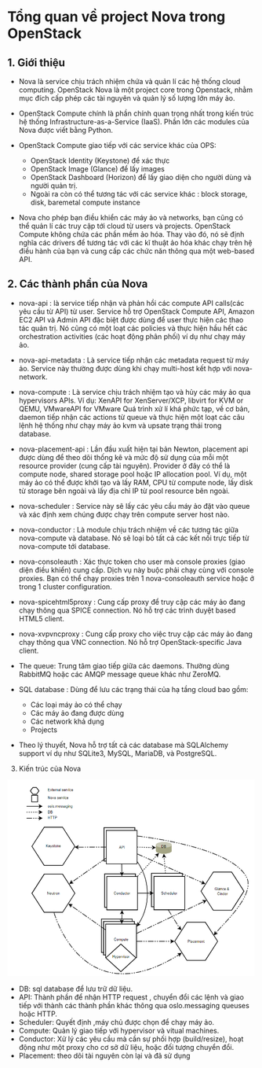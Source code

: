 # Tổng quan về project Nova trong OpenStack

## 1. Giới thiệu
* Nova là service chịu trách nhiệm chứa và quản lí các hệ thống cloud computing. OpenStack Nova là một project core trong Openstack, nhằm mục đích cấp phép các tài nguyên và quản lý số lượng lớn máy ảo.

* OpenStack Compute chính là phần chính quan trọng nhất trong kiến trúc hệ thống Infrastructure-as-a-Service (IaaS). Phần lớn các modules của Nova được viết bằng Python.

* OpenStack Compute giao tiếp với các service khác của OPS:
    - OpenStack Identity (Keystone) để xác thực
    - OpenStack Image (Glance) để lấy images
    - OpenStack Dashboard (Horizon) để lấy giao diện cho người dùng và người quản trị.
    - Ngoài ra còn có thể tương tác với các service khác : block storage, disk, baremetal compute instance

* Nova cho phép bạn điều khiển các máy ảo và networks, bạn cũng có thể quản lí các truy cập tới cloud từ users và projects. OpenStack Compute không chứa các phần mềm ảo hóa. Thay vào đó, nó sẽ định nghĩa các drivers để tương tác với các kĩ thuật ảo hóa khác chạy trên hệ điều hành của bạn và cung cấp các chức năn thông qua một web-based API.

## 2. Các thành phần của Nova
* nova-api : là service tiếp nhận và phản hồi các compute API calls(các yêu cầu từ API) từ user. Service hỗ trợ OpenStack Compute API, Amazon EC2 API và Admin API đặc biệt được dùng để user thực hiện các thao tác quản trị. Nó cũng có một loạt các policies và thực hiện hầu hết các orchestration activities (các hoạt động phân phối) ví dụ như chạy máy ảo.

* nova-api-metadata : Là service tiếp nhận các metadata request từ máy ảo. Service này thường được dùng khi chạy multi-host kết hợp với nova-network.

* nova-compute : Là service chịu trách nhiệm tạo và hủy các máy ảo qua hypervisors APIs. Ví dụ: XenAPI for XenServer/XCP, libvirt for KVM or QEMU, VMwareAPI for VMware Quá trình xử lí khá phức tạp, về cơ bản, daemon tiếp nhận các actions từ queue và thực hiện một loạt các câu lệnh hệ thống như chạy máy ảo kvm và upsate trạng thái trong database.

* nova-placement-api : Lần đầu xuất hiện tại bản Newton, placement api được dùng để theo dõi thống kê và mức độ sử dụng của mỗi một resource provider (cung cấp tài nguyên). Provider ở đây có thể là compute node, shared storage pool hoặc IP allocation pool. Ví dụ, một máy ảo có thể được khởi tạo và lấy RAM, CPU từ compute node, lấy disk từ storage bên ngoài và lấy địa chỉ IP từ pool resource bên ngoài.

* nova-scheduler : Service này sẽ lấy các yêu cầu máy ảo đặt vào queue và xác định xem chúng được chạy trên compute server host nào.

* nova-conductor : Là module chịu trách nhiệm về các tương tác giữa nova-compute và database. Nó sẽ loại bỏ tất cả các kết nối trực tiếp từ nova-compute tới database.

* nova-consoleauth : Xác thực token cho user mà console proxies (giao diện điều khiển) cung cấp. Dịch vụ này buộc phải chạy cùng với console proxies. Bạn có thể chạy proxies trên 1 nova-consoleauth service hoặc ở trong 1 cluster configuration.

* nova-spicehtml5proxy : Cung cấp proxy để truy cập các máy ảo đang chạy thông qua SPICE connection. Nó hỗ trợ các trình duyệt based HTML5 client.

* nova-xvpvncproxy : Cung cấp proxy cho việc truy cập các máy ảo đang chạy thông qua VNC connection. Nó hỗ trợ OpenStack-specific Java client.

* The queue: Trung tâm giao tiếp giữa các daemons. Thường dùng RabbitMQ hoặc các AMQP message queue khác như ZeroMQ.

* SQL database : Dùng để lưu các trạng thái của hạ tầng cloud bao gồm:
    - Các loại máy ảo có thể chạy
    - Các máy ảo đang được dùng
    - Các network khả dụng
    - Projects

* Theo lý thuyết, Nova hỗ trợ tất cả các database mà SQLAlchemy support ví dụ như SQLite3, MySQL, MariaDB, và PostgreSQL.

3. Kiến trúc của Nova

<p align="center">
 <img src="Picture/Kientruc.png" width="600" height="400" />
</p>

* DB: sql database để lưu trữ dữ liệu.
* API: Thành phần để nhận HTTP request , chuyển đổi các lệnh và giao tiếp với thành các thành phần khác thông qua oslo.messaging queuses hoặc HTTP.
* Scheduler: Quyết định ,máy chủ được chọn để chạy máy ảo.
* Compute: Quản lý giao tiếp với hypervisor và vitual machines.
* Conductor: Xử lý các yêu cầu mà cần sự phối hợp (build/resize), hoạt động như một proxy cho cơ sở dữ liệu, hoặc đối tượng chuyển đổi.
* Placement: theo dõi tài nguyên còn lại và đã sử dụng
